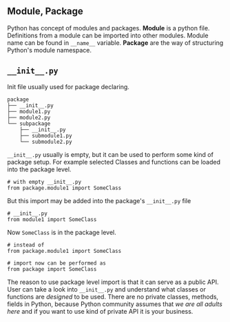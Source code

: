 ## Module, Package
Python has concept of modules and packages. **Module** is a python file. Definitions from a module can be imported into other modules. Module name can be found in `__name__` variable. **Package** are the way of structuring Python's module namespace.

## `__init__.py`
Init file usually used for package declaring. 

```
package
├── __init__.py
├── module1.py
├── module2.py
└── subpackage
    ├── __init__.py
    ├── submodule1.py
    └── submodule2.py
```

`__init__.py` usually is empty, but it can be used to perform some kind of package setup. For example selected Classes and functions can be loaded into the package level.

```
# with empty __init__.py
from package.module1 import SomeClass
``` 

But this import may be added into the package's `__init__.py` file

```
# __init__.py
from module1 import SomeClass
```

Now `SomeClass` is in the package level.

```
# instead of
from package.module1 import SomeClass

# import now can be performed as
from package import SomeClass
```

The reason to use package level import is that it can serve as a public API. User can take a look into `__init__.py` and understand what classes or functions are *designed* to be used. There are no private classes, methods, fields in Python, because Python community assumes that *we are all adults here* and if you want to use kind of private API it is your business.
